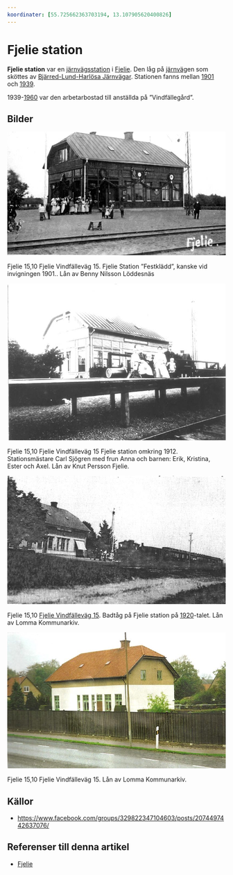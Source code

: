 ```yaml
---
koordinater: [55.725662363703194, 13.107905620400826]
---
```


# Fjelie station

**Fjelie station** var en [järnvägsstation](järnvägsstation) i [Fjelie](fjelie).  Den låg på [järnväg](järnväg)en som sköttes av [Bjärred-Lund-Harlösa Järnvägar](bjärred-lund-harlösa%20järnvägar). Stationen fanns mellan [1901](1901) och [1939](1939).

1939-[1960](1960) var den arbetarbostad till anställda på ”Vindfällegård”.

## Bilder

![Fjelie_001](images/fjelie_001.jpg)

Fjelie 15,10 Fjelie Vindfälleväg 15. Fjelie Station ”Festklädd”, kanske vid invigningen 1901.. Lån av Benny Nilsson Löddesnäs

![Fjelie_002](images/fjelie_002.jpg)

Fjelie 15,10 Fjelie Vindfälleväg 15 Fjelie station omkring 1912. Stationsmästare Carl Sjögren med frun Anna och barnen: Erik, Kristina, Ester och Axel. Lån av Knut Persson Fjelie.

![Fjelie_003](images/fjelie_003.jpg)

Fjelie 15,10 [Fjelie Vindfälleväg 15](fjelie%20vindfälleväg%2015). Badtåg på Fjelie station på [1920](1920)-talet. Lån av Lomma Kommunarkiv.

![Fjelie_004](images/fjelie_004.jpg)

Fjelie 15,10 Fjelie Vindfälleväg 15. Lån av Lomma Kommunarkiv.

## Källor

* <https://www.facebook.com/groups/329822347104603/posts/2074497442637076/>

## Referenser till denna artikel

* [Fjelie](fjelie)
